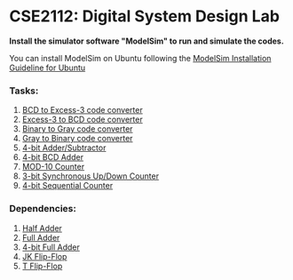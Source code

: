 # CSE2112: Digital System Design Lab
<b> Install the simulator software "ModelSim" to run and simulate the codes. </b> 

You can install ModelSim on Ubuntu following the [ModelSim Installation Guideline for Ubuntu](https://github.com/Saidul-1/Documentation-Hub/blob/main/ModelSim_Installation_on_Ubuntu.md)

### Tasks:
1. [BCD to Excess-3 code converter](https://github.com/Saidul-1/CSE2112-Digital_System_Design_Lab/blob/main/BCD_to_Excess-3.v)
2. [Excess-3 to BCD code converter](https://github.com/Saidul-1/CSE2112-Digital_System_Design_Lab/blob/main/Excess-3_to_BCD.v)
3. [Binary to Gray code converter](https://github.com/Saidul-1/CSE2112-Digital_System_Design_Lab/blob/main/Binary_to_Gray.v)
4. [Gray to Binary code converter](https://github.com/Saidul-1/CSE2112-Digital_System_Design_Lab/blob/main/Gray_to_Binary.v) 
5. [4-bit Adder/Subtractor](https://github.com/Saidul-1/CSE2112-Digital_System_Design_Lab/blob/main/4bit_Adder_Subtractor.v)
6. [4-bit BCD Adder](https://github.com/Saidul-1/CSE2112-Digital_System_Design_Lab/blob/main/4bit_BCD_Adder.v)
7. [MOD-10 Counter](https://github.com/Saidul-1/CSE2112-Digital_System_Design_Lab/blob/main/MOD-10_Counter.v)
8. [3-bit Synchronous Up/Down Counter](https://github.com/Saidul-1/CSE2112-Digital_System_Design_Lab/blob/main/3bit_Sync_UpDown_Counter.v)
9. [4-bit Sequential Counter](https://github.com/Saidul-1/CSE2112-Digital_System_Design_Lab/blob/main/4bit_Sequential_Counter.v)

### Dependencies:
1. [Half Adder](https://github.com/Saidul-1/CSE2112-Digital_System_Design_Lab/blob/main/Half_Adder.v)
2. [Full Adder](https://github.com/Saidul-1/CSE2112-Digital_System_Design_Lab/blob/main/Full_Adder.v)
3. [4-bit Full Adder](https://github.com/Saidul-1/CSE2112-Digital_System_Design_Lab/blob/main/4bit_Full_Adder.v)
4. [JK Flip-Flop](https://github.com/Saidul-1/CSE2112-Digital_System_Design_Lab/blob/main/JK_Flip-Flop.v)
5. [T Flip-Flop](https://github.com/Saidul-1/CSE2112-Digital_System_Design_Lab/blob/main/T_Flip-Flop.v)

